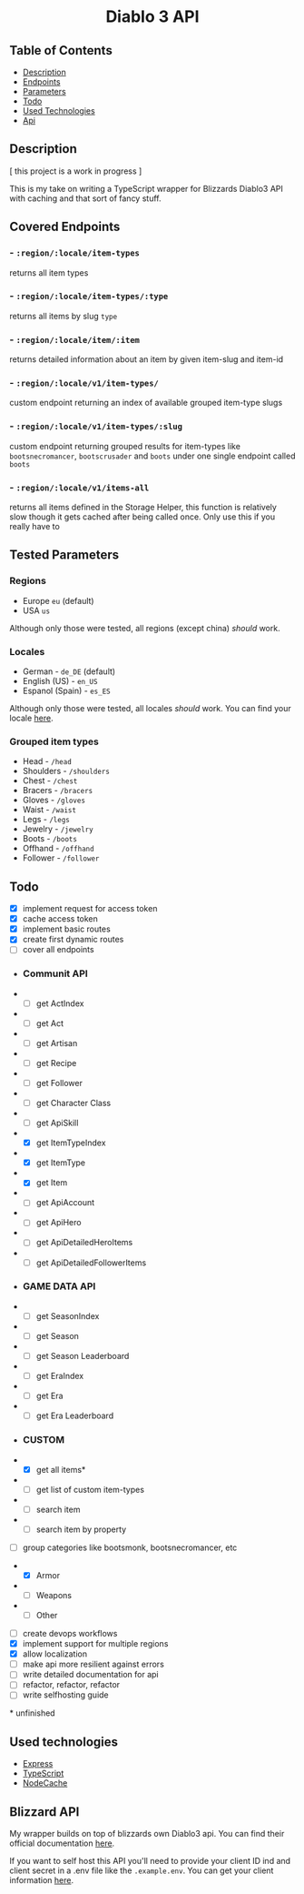 <div align=center>
  <h1>Diablo 3 API</h1>
</div>

## Table of Contents

- [ Description ](#description)
- [ Endpoints ](#endpoints)
- [ Parameters ](#parameters)
- [ Todo ](#todo)
- [ Used Technologies](#technologies)
- [ Api ](#blizzard)

<a name="description"></a>

## Description

[ this project is a work in progress ]

This is my take on writing a TypeScript wrapper for Blizzards Diablo3 API with caching and that sort of fancy stuff.

<a name="endpoints"></a>

## Covered Endpoints

### - `:region/:locale/item-types`

returns all item types

### - `:region/:locale/item-types/:type`

returns all items by slug `type`

### - `:region/:locale/item/:item`

returns detailed information about an item by given item-slug and item-id

### - `:region/:locale/v1/item-types/`

custom endpoint returning an index of available grouped item-type slugs

### - `:region/:locale/v1/item-types/:slug`

custom endpoint returning grouped results for item-types like `bootsnecromancer`, `bootscrusader` and `boots` under one single endpoint called `boots`

### - `:region/:locale/v1/items-all`

returns all items defined in the Storage Helper, this function is relatively slow though it gets cached after being called once. Only use this if you really have to

<a name="parameters">

## Tested Parameters

### Regions

- Europe `eu` (default)
- USA `us`

Although only those were tested, all regions (except china) _should_ work.

### Locales

- German - `de_DE` (default)
- English (US) - `en_US`
- Espanol (Spain) - `es_ES`

Although only those were tested, all locales _should_ work.
You can find your locale [here](https://saimana.com/list-of-country-locale-code/).

### Grouped item types

- Head - `/head`
- Shoulders - `/shoulders`
- Chest - `/chest`
- Bracers - `/bracers`
- Gloves - `/gloves`
- Waist - `/waist`
- Legs - `/legs`
- Jewelry - `/jewelry`
- Boots - `/boots`
- Offhand - `/offhand`
- Follower - `/follower`

<a name="todo"></a>

## Todo

- [x] implement request for access token
- [x] cache access token
- [x] implement basic routes
- [x] create first dynamic routes
- [ ] cover all endpoints
- ### Communit API
- - [ ] get ActIndex
- - [ ] get Act
- - [ ] get Artisan
- - [ ] get Recipe
- - [ ] get Follower
- - [ ] get Character Class
- - [ ] get ApiSkill
- - [x] get ItemTypeIndex
- - [x] get ItemType
- - [x] get Item
- - [ ] get ApiAccount
- - [ ] get ApiHero
- - [ ] get ApiDetailedHeroItems
- - [ ] get ApiDetailedFollowerItems
- ### GAME DATA API
- - [ ] get SeasonIndex
- - [ ] get Season
- - [ ] get Season Leaderboard
- - [ ] get EraIndex
- - [ ] get Era
- - [ ] get Era Leaderboard
- ### CUSTOM
- - [x] get all items\*
- - [ ] get list of custom item-types
- - [ ] search item
- - [ ] search item by property
- [ ] group categories like bootsmonk, bootsnecromancer, etc
- - [x] Armor
- - [ ] Weapons
- - [ ] Other
- [ ] create devops workflows
- [x] implement support for multiple regions
- [x] allow localization
- [ ] make api more resilient against errors
- [ ] write detailed documentation for api
- [ ] refactor, refactor, refactor
- [ ] write selfhosting guide

\* unfinished

<a name="technologies"></a>

## Used technologies

- [Express](https://expressjs.com/de/)
- [TypeScript](https://www.typescriptlang.org/)
- [NodeCache](https://www.npmjs.com/package/node-cache)

<a name="blizzard"></a>

## Blizzard API

My wrapper builds on top of blizzards own Diablo3 api. You can find their official documentation [here](https://develop.battle.net/documentation/diablo-3/).

If you want to self host this API you'll need to provide your client ID ind and client secret in a .env file like the `.example.env`.
You can get your client information [here](https://develop.battle.net/access/clients).
